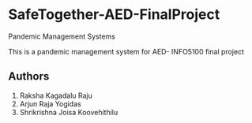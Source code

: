 # SafeTogether-AED-FinalProject

Pandemic Management Systems

This is a pandemic management system for AED- INFO5100 final project

## Authors

1. Raksha Kagadalu Raju
2. Arjun Raja Yogidas
3. Shrikrishna Joisa Koovehithilu
